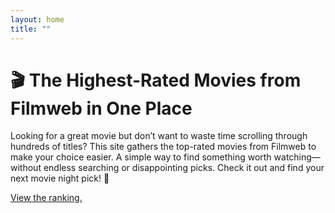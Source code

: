 ```yaml
---
layout: home
title: ""
---
```


# 🎬 **The Highest-Rated Movies from Filmweb in One Place**

Looking for a great movie but don’t want to waste time scrolling through hundreds of titles? This site gathers the top-rated movies from Filmweb to make your choice easier. A simple way to find something worth watching—without endless searching or disappointing picks. Check it out and find your next movie night pick! 🍿

[View the ranking.](/movies/)

